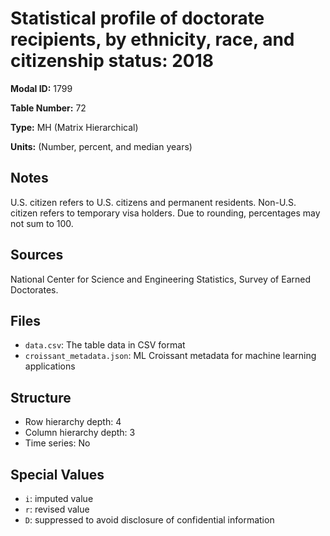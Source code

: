 # Statistical profile of doctorate recipients, by ethnicity, race, and citizenship status: 2018

**Modal ID:** 1799

**Table Number:** 72

**Type:** MH (Matrix Hierarchical)

**Units:** (Number, percent, and median years)

## Notes

U.S. citizen refers to U.S. citizens and permanent residents. Non-U.S. citizen refers to temporary visa holders. Due to rounding, percentages may not sum to 100.

## Sources

National Center for Science and Engineering Statistics, Survey of Earned Doctorates.

## Files

- `data.csv`: The table data in CSV format
- `croissant_metadata.json`: ML Croissant metadata for machine learning applications

## Structure

- Row hierarchy depth: 4
- Column hierarchy depth: 3
- Time series: No

## Special Values

- `i`: imputed value
- `r`: revised value
- `D`: suppressed to avoid disclosure of confidential information
